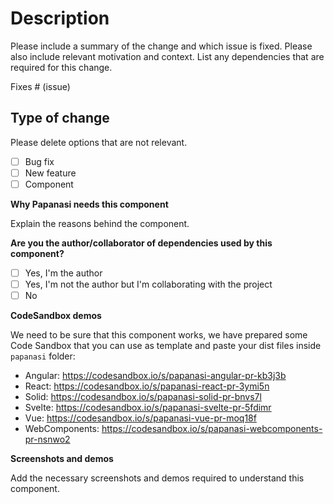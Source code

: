 # Description

Please include a summary of the change and which issue is fixed. Please also include relevant motivation and context. List any dependencies that are required for this change.

Fixes # (issue)

## Type of change

Please delete options that are not relevant.

- [ ] Bug fix
- [ ] New feature
- [ ] Component

**Why Papanasi needs this component**

Explain the reasons behind the component.

**Are you the author/collaborator of dependencies used by this component?**
- [ ] Yes, I'm the author
- [ ] Yes, I'm not the author but I'm collaborating with the project
- [ ] No

**CodeSandbox demos**

We need to be sure that this component works, we have prepared some Code Sandbox that you can use as template and paste your dist files inside `papanasi` folder:
 - Angular: https://codesandbox.io/s/papanasi-angular-pr-kb3j3b
 - React: https://codesandbox.io/s/papanasi-react-pr-3ymi5n
 - Solid: https://codesandbox.io/s/papanasi-solid-pr-bnvs7l
 - Svelte: https://codesandbox.io/s/papanasi-svelte-pr-5fdimr
 - Vue: https://codesandbox.io/s/papanasi-vue-pr-moq18f
 - WebComponents: https://codesandbox.io/s/papanasi-webcomponents-pr-nsnwo2

**Screenshots and demos**

Add the necessary screenshots and demos required to understand this component.
